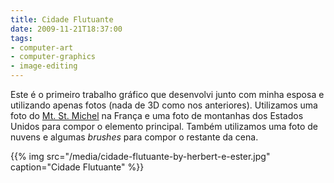 ```yaml
---
title: Cidade Flutuante
date: 2009-11-21T18:37:00
tags:
- computer-art
- computer-graphics
- image-editing
---
```


Este é o primeiro trabalho gráfico que desenvolvi junto com minha esposa e utilizando apenas fotos (nada de 3D como 
nos anteriores). Utilizamos uma foto do [Mt. St. Michel](http://en.wikipedia.org/wiki/Mont_Saint-Michel) na França e 
uma foto de montanhas dos Estados Unidos para compor o elemento principal. Também utilizamos uma foto de nuvens e 
algumas _brushes_ para compor o restante da cena.

{{% img src="/media/cidade-flutuante-by-herbert-e-ester.jpg" caption="Cidade Flutuante" %}}

